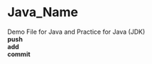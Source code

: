# Java_Name
<html>
Demo File for Java and Practice for 

  <head>
 Java (JDK) 
</head>
<br>
<b> push </b>
<br>
<b> add </b>
<br> 
<b> commit </b>
</html>
